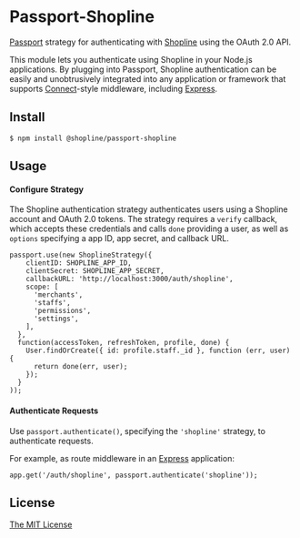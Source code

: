 # Passport-Shopline

[Passport](http://passportjs.org/) strategy for authenticating with [Shopline](https://shopline-developers.readme.io/docs/get-started)
using the OAuth 2.0 API.

This module lets you authenticate using Shopline in your Node.js applications.
By plugging into Passport, Shopline authentication can be easily and
unobtrusively integrated into any application or framework that supports
[Connect](http://www.senchalabs.org/connect/)-style middleware, including
[Express](http://expressjs.com/).

## Install

    $ npm install @shopline/passport-shopline

## Usage

#### Configure Strategy

The Shopline authentication strategy authenticates users using a Shopline
account and OAuth 2.0 tokens. The strategy requires a `verify` callback, which
accepts these credentials and calls `done` providing a user, as well as
`options` specifying a app ID, app secret, and callback URL.

    passport.use(new ShoplineStrategy({
        clientID: SHOPLINE_APP_ID,
        clientSecret: SHOPLINE_APP_SECRET,
        callbackURL: 'http://localhost:3000/auth/shopline',
        scope: [
          'merchants',
          'staffs',
          'permissions',
          'settings',
        ],
      },
      function(accessToken, refreshToken, profile, done) {
        User.findOrCreate({ id: profile.staff._id }, function (err, user) {
          return done(err, user);
        });
      }
    ));

#### Authenticate Requests

Use `passport.authenticate()`, specifying the `'shopline'` strategy, to
authenticate requests.

For example, as route middleware in an [Express](http://expressjs.com/)
application:

    app.get('/auth/shopline', passport.authenticate('shopline'));

## License

[The MIT License](http://opensource.org/licenses/MIT)
